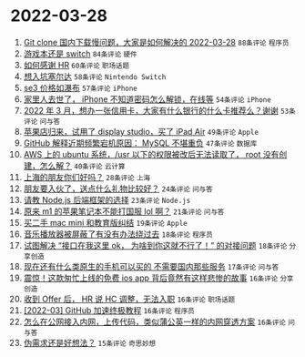 # 2022-03-28

1. [Git clone 国内下载慢问题，大家是如何解决的 2022-03-28](https://www.v2ex.com/t/843313) `88条评论` `程序员`
1. [游戏本还是 switch](https://www.v2ex.com/t/843300) `84条评论` `硬件`
1. [如何感谢 HR](https://www.v2ex.com/t/843295) `60条评论` `职场话题`
1. [想入坑塞尔达](https://www.v2ex.com/t/843317) `58条评论` `Nintendo Switch`
1. [se3 价格如瀑布](https://www.v2ex.com/t/843297) `57条评论` `iPhone`
1. [家里人去世了， iPhone 不知道密码怎么解锁，在线等](https://www.v2ex.com/t/843462) `54条评论` `iPhone`
1. [2022 年 3 月，想办一张信用卡，大家有什么银行的什么卡推荐么？谢谢](https://www.v2ex.com/t/843353) `53条评论` `问与答`
1. [苹果店归来，试用了 display studio，买了 iPad Air](https://www.v2ex.com/t/843382) `49条评论` `Apple`
1. [GitHub 解释近期频繁宕机原因： MySQL 不堪重负](https://www.v2ex.com/t/843376) `47条评论` `数据库`
1. [AWS 上的 ubuntu 系统，/usr 以下的权限被改后无法读取了， root 没有创建，怎么解？](https://www.v2ex.com/t/843322) `40条评论` `云计算`
1. [上海的朋友你们好吗？](https://www.v2ex.com/t/843460) `28条评论` `上海`
1. [朋友要入伙了，送点什么礼物比较好？](https://www.v2ex.com/t/843404) `24条评论` `问与答`
1. [请教 Node.js 后端框架的选择](https://www.v2ex.com/t/843442) `23条评论` `Node.js`
1. [原来 m1 的苹果笔记本不能打国服 lol 啊？](https://www.v2ex.com/t/843303) `21条评论` `问与答`
1. [买二手 mac mini 和教育版纠结](https://www.v2ex.com/t/843345) `19条评论` `Apple`
1. [音乐播放器被屏蔽了有没有办法绕过去](https://www.v2ex.com/t/843425) `18条评论` `程序员`
1. [试图解决 “接口在我这里 ok， 为啥到你这就不行了！” 的对接问题](https://www.v2ex.com/t/843397) `18条评论` `分享创造`
1. [现在还有什么类原生的手机可以买的 不需要国内那些服务](https://www.v2ex.com/t/843445) `17条评论` `问与答`
1. [震惊！这款匆忙上线的免费 ios app 背后竟然有这样悲惨的故事](https://www.v2ex.com/t/843447) `16条评论` `分享创造`
1. [收到 Offer 后， HR 说 HC 调整，无法入职](https://www.v2ex.com/t/843424) `16条评论` `职场话题`
1. [[2022-03] GitHub 加速终极教程](https://www.v2ex.com/t/843383) `16条评论` `程序员`
1. [怎么在公网接入内网，上传代码，类似蒲公英一样的内网穿透方案](https://www.v2ex.com/t/843284) `16条评论` `问与答`
1. [伪需求还是好想法？](https://www.v2ex.com/t/843461) `15条评论` `奇思妙想`
